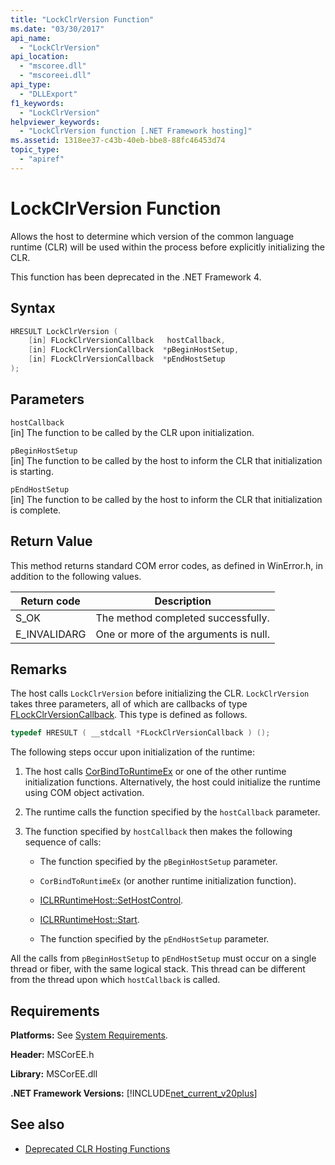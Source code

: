 ```yaml
---
title: "LockClrVersion Function"
ms.date: "03/30/2017"
api_name: 
  - "LockClrVersion"
api_location: 
  - "mscoree.dll"
  - "mscoreei.dll"
api_type: 
  - "DLLExport"
f1_keywords: 
  - "LockClrVersion"
helpviewer_keywords: 
  - "LockClrVersion function [.NET Framework hosting]"
ms.assetid: 1318ee37-c43b-40eb-bbe8-88fc46453d74
topic_type: 
  - "apiref"
---
```

# LockClrVersion Function
Allows the host to determine which version of the common language runtime (CLR) will be used within the process before explicitly initializing the CLR.  
  
 This function has been deprecated in the .NET Framework 4.  
  
## Syntax  
  
```cpp  
HRESULT LockClrVersion (  
    [in] FLockClrVersionCallback   hostCallback,  
    [in] FLockClrVersionCallback  *pBeginHostSetup,  
    [in] FLockClrVersionCallback  *pEndHostSetup  
);  
```  
  
## Parameters  
 `hostCallback`  
 [in] The function to be called by the CLR upon initialization.  
  
 `pBeginHostSetup`  
 [in] The function to be called by the host to inform the CLR that initialization is starting.  
  
 `pEndHostSetup`  
 [in] The function to be called by the host to inform the CLR that initialization is complete.  
  
## Return Value  
 This method returns standard COM error codes, as defined in WinError.h, in addition to the following values.  
  
|Return code|Description|  
|-----------------|-----------------|  
|S_OK|The method completed successfully.|  
|E_INVALIDARG|One or more of the arguments is null.|  
  
## Remarks  
 The host calls `LockClrVersion` before initializing the CLR. `LockClrVersion` takes three parameters, all of which are callbacks of type [FLockClrVersionCallback](flockclrversioncallback-function-pointer.md). This type is defined as follows.  
  
```cpp  
typedef HRESULT ( __stdcall *FLockClrVersionCallback ) ();  
```  
  
 The following steps occur upon initialization of the runtime:  
  
1. The host calls [CorBindToRuntimeEx](corbindtoruntimeex-function.md) or one of the other runtime initialization functions. Alternatively, the host could initialize the runtime using COM object activation.  
  
2. The runtime calls the function specified by the `hostCallback` parameter.  
  
3. The function specified by `hostCallback` then makes the following sequence of calls:  
  
    - The function specified by the `pBeginHostSetup` parameter.  
  
    - `CorBindToRuntimeEx` (or another runtime initialization function).  
  
    - [ICLRRuntimeHost::SetHostControl](iclrruntimehost-sethostcontrol-method.md).  
  
    - [ICLRRuntimeHost::Start](iclrruntimehost-start-method.md).  
  
    - The function specified by the `pEndHostSetup` parameter.  
  
 All the calls from `pBeginHostSetup` to `pEndHostSetup` must occur on a single thread or fiber, with the same logical stack. This thread can be different from the thread upon which `hostCallback` is called.  
  
## Requirements  
 **Platforms:** See [System Requirements](../../get-started/system-requirements.md).  
  
 **Header:** MSCorEE.h  
  
 **Library:** MSCorEE.dll  
  
 **.NET Framework Versions:** [!INCLUDE[net_current_v20plus](../../../../includes/net-current-v20plus-md.md)]  
  
## See also

- [Deprecated CLR Hosting Functions](deprecated-clr-hosting-functions.md)
